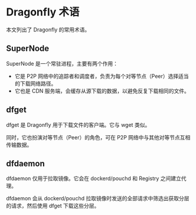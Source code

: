 # Dragonfly 术语

本文列出了 Dragonfly 的常用术语。

## SuperNode

SuperNode 是一个常驻进程，主要有两个作用：

- 它是 P2P 网络中的追踪者和调度者，负责为每个对等节点（Peer）选择适当的下载网络路径。
- 它也是 CDN 服务端，会缓存从源下载的数据，以避免反复下载相同的文件。

## dfget

dfget 是 Dragonfly 用于下载文件的客户端。它与 wget 类似。

同时，它也扮演对等节点（Peer）的角色，可在 P2P 网络中与其他对等节点互相传输数据。

## dfdaemon

dfdaemon 仅用于拉取镜像。它会在 dockerd/pouchd 和 Registry 之间建立代理。

dfdaemon 会从 dockerd/pouchd 拉取镜像时发送的全部请求中筛选出获取分层的请求，然后使用 dfget 下载这些分层。
